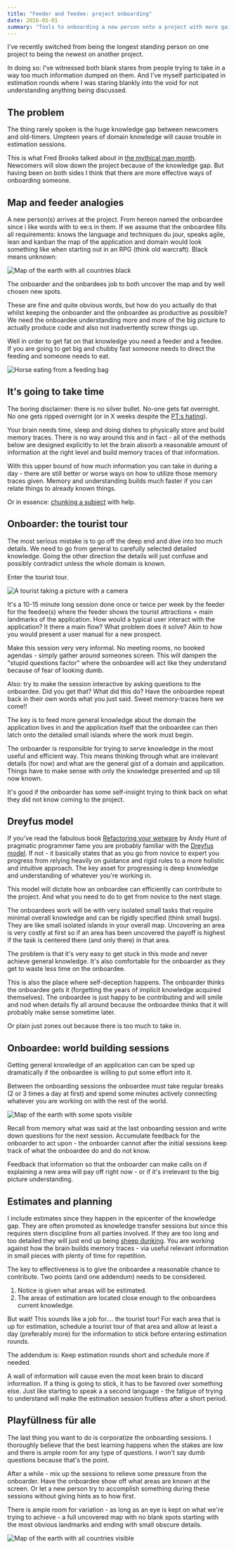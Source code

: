 ```yaml
---
title: "Feeder and feedee: project onboarding"
date: 2016-05-01
summary: "Tools to onboarding a new person onto a project with more gained and less time wasted"
---
```


I've recently switched from being the longest standing person on one project to being the newest on another project.

In doing so: I've witnessed both blank stares from people trying to take in a way too much information dumped on them. And I've myself participated in estimation rounds where I was staring blankly into the void for not understanding anything being discussed.

## The problem
The thing rarely spoken is the huge knowledge gap between newcomers and old-timers. Umpteen years of domain knowledge will cause trouble in estimation sessions.

This is what Fred Brooks talked about in [the mythical man month](https://en.wikipedia.org/wiki/The_Mythical_Man-Month). Newcomers will slow down the project because of the knowledge gap. But having been on both sides I think that there are more effective ways of onboarding someone.

## Map and feeder analogies
A new person(s) arrives at the project. From hereon named the onboardee since i like words with to ee:s in them. If we assume that the onboardee fills all requirements: knows the language and techniques du jour, speaks agile, lean and kanban the map of the application and domain would look something like when starting out in an RPG (think old warcraft). Black means unknown:

![Map of the earth with all countries black](./map-of-a-black-earth.png)

The onboarder and the onbardees job to both uncover the map and by well chosen new spots.

These are fine and quite obvious words, but how do you actually do that whilst keeping the onboarder and the onboardee as productive as possible? We need the onboardee understanding more and more of the big picture to actually produce code and also not inadvertently screw things up.

Well in order to get fat on that knowledge you need a feeder and a feedee. If you are going to get big and chubby fast someone needs to direct the feeding and someone needs to eat.

![Horse eating from a feeding bag](./horse-eating-from-a-feeding-bag.png)

## It's going to take time
The boring disclaimer: there is no silver bullet. No-one gets fat overnight. No one gets ripped overnight (or in X weeks despite the [PT:s hating](http://knowyourmeme.com/memes/trainers-hate-him)).

Your brain needs time, sleep and doing dishes to physically store and build memory traces. There is no way around this and in fact - all of the methods below are designed explicitly to let the brain absorb a reasonable amount of information at the right level and build memory traces of that information. 

With this upper bound of how much information you can take in during a day - there are still better or worse ways on how to utilize those memory traces given. Memory and understanding builds much faster if you can relate things to already known things.

Or in essence: [chunking a subject](http://www.catchmecode.com/2014/10/do-only-punks-chunk.html) with help.

## Onboarder: the tourist tour
The most serious mistake is to go off the deep end and dive into too much details. We need to go from general to carefully selected detailed knowledge. Going the other direction the details will just confuse and possibly contradict unless the whole domain is known.

Enter the tourist tour.

![A tourist taking a picture with a camera](./tourist-with-camera.png)

It's a 10-15 minute long session done once or twice per week by the feeder for the feedee(s) where the feeder shows the tourist attractions = main landmarks of the application. How would a typical user interact with the application? It there a main flow? What problem does it solve? Akin to how you would present a user manual for a new prospect.

Make this session very very informal. No meeting rooms, no booked agendas - simply gather around someones screen. This will dampen the "stupid questions factor" where the onboardee will act like they understand because of fear of looking dumb.

Also: try to make the session interactive by asking questions to the onboardee. Did you get that? What did this do? Have the onboardee repeat back in their own words what you just said. Sweet memory-traces here we come!!

The key is to feed more general knowledge about the domain the application lives in and the application itself that the onboardee can then latch onto the detailed small islands where the work must begin.

The onboarder is responsible for trying to serve knowledge in the most useful and efficient way. This means thinking through what are irrelevant details (for now) and what are the general gist of a domain and application. Things have to make sense with only the knowledge presented and up till now known.

It's good if the onboarder has some self-insight trying to think back on what they did not know coming to the project.

## Dreyfus model
If you've read the fabulous book [Refactoring your wetware](https://pragprog.com/book/ahptl/pragmatic-thinking-and-learning) by Andy Hunt of pragmatic programmer fame you are probably familiar with the [Dreyfus model](https://en.wikipedia.org/wiki/Dreyfus_model_of_skill_acquisition). If not - it basically states that as you go from novice to expert you progress from relying heavily on guidance and rigid rules to a more holistic and intuitive approach. The key asset for progressing is deep knowledge and understanding of whatever you're working in.

This model will dictate how an onboardee can efficiently can contribute to the project. And what you need to do to get from novice to the next stage.

The onboardees work will be with very isolated small tasks that require minimal overall knowledge and can be rigidly specified (think small bugs). They are like small isolated islands in your overall map. Uncovering an area is very costly at first so if an area has been uncovered the payoff is highest if the task is centered there (and only there) in that area.

The problem is that it's very easy to get stuck in this mode and never achieve general knowledge. It's also comfortable for the onboarder as they get to waste less time on the onboardee.

This is also the place where self-deception happens. The onboarder thinks the onboardee gets it (forgetting the years of implicit knowledge acquired themselves). The onboardee is just happy to be contributing and will smile and nod when details fly all around because the onboardee thinks that it will probably make sense sometime later.

Or plain just zones out because there is too much to take in.

## Onboardee: world building sessions
Getting general knowledge of an application can can be sped up dramatically if the onboardee is willing to put some effort into it.

Between the onboarding sessions the onboardee must take regular breaks (2 or 3 times a day at first) and spend some minutes actively connecting whatever you are working on with the rest of the world.

![Map of the earth with some spots visible](./earth-with-some-visible-spots.png)

Recall from memory what was said at the last onboarding session and write down questions for the next session. Accumulate feedback for the onboarder to act upon - the onboarder cannot after the initial sessions keep track of what the onboardee do and do not know.

Feedback that information so that the onboarder can make calls on if explaining a new area will pay off right now - or if it's irrelevant to the big picture understanding.

## Estimates and planning
I include estimates since they happen in the epicenter of the knowledge gap. They are often promoted as knowledge transfer sessions but since this requires stern discipline from all parties involved. If they are too long and too detailed they will just end up being [sheep dunking](http://adam.kahtava.com/journal/2009/10/05/the-sheep-dip-developer-boot-camps-training-events-and-evangelism/). You are working against how the brain builds memory traces - via useful relevant information in small pieces with plenty of time for repetition.

The key to effectiveness is to give the onboardee a reasonable chance to contribute. Two points (and one addendum) needs to be considered.

1. Notice is given what areas will be estimated.
2. The areas of estimation are located close enough to the onboardees current knowledge.

But wait! This sounds like a job for.... the tourist tour! For each area that is up for estimation, schedule a tourist tour of that area and allow at least a day (preferably more) for the information to stick before entering estimation rounds.

The addendum is: Keep estimation rounds short and schedule more if needed.

A wall of information will cause even the most keen brain to discard information. If a thing is going to stick, it has to be favored over something else. Just like starting to speak a a second language - the fatigue of trying to understand will make the estimation session fruitless after a short period.

## Playfüllness für alle
The last thing you want to do is corporatize the onboarding sessions. I thoroughly believe that the best learning happens when the stakes are low and there is ample room for any type of questions. I won't say dumb questions because that's the point.

After a while - mix up the sessions to relieve some pressure from the onboarder. Have the onboardee show off what areas are known at the screen. Or let a new person try to accomplish something during these sessions without giving hints as to how first.

There is ample room for variation - as long as an eye is kept on what we're trying to achieve - a full uncovered map with no blank spots starting with the most obvious landmarks and ending with small obscure details.

![Map of the earth with all countries visible](./earth-with-all-countries-visible.png)
